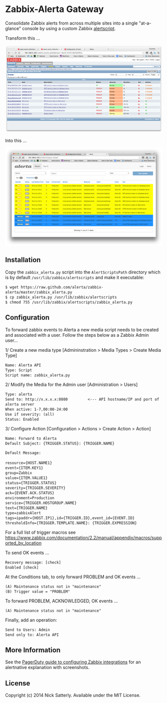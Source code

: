 Zabbix-Alerta Gateway
=====================

Consolidate Zabbix alerts from across multiple sites into a single "at-a-glance" console by using a custom Zabbix [alertscript](https://www.zabbix.com/documentation/2.2/manual/config/notifications/media/script).

Transform this ...

![zabbix](/docs/images/zabbix-alerta-before.png?raw=true)

Into this ...

![alerta](/docs/images/zabbix-alerta-after.png?raw=true)

Installation
------------

Copy the `zabbix_alerta.py` script into the `AlertScriptsPath` directory which is by default `/usr/lib/zabbix/alertscripts` and make it executable:

    $ wget https://raw.github.com/alerta/zabbix-alerta/master/zabbix_alerta.py
    $ cp zabbix_alerta.py /usr/lib/zabbix/alertscripts
    $ chmod 755 /usr/lib/zabbix/alertscripts/zabbix_alerta.py

Configuration
-------------

To forward zabbix events to Alerta a new media script needs to be created and associated with a user. Follow the steps below as a Zabbix Admin user...

1/ Create a new media type [Admininstration > Media Types > Create Media Type]

```
Name: Alerta API
Type: Script
Script name: zabbix_alerta.py
```

2/ Modify the Media for the Admin user [Administration > Users]

```
Type: alerta
Send to: http://x.x.x.x:8080         <--- API hostname/IP and port of alerta server
When active: 1-7,00:00-24:00
Use if severity: (all)
Status: Enabled
```

3/ Configure Action [Configuration > Actions > Create Action > Action]

```
Name: Forward to Alerta
Default Subject: {TRIGGER.STATUS}: {TRIGGER.NAME}
```

```
Default Message:

resource={HOST.NAME1}
event={ITEM.KEY1}
group=Zabbix
value={ITEM.VALUE1}
status={TRIGGER.STATUS}
severity={TRIGGER.SEVERITY}
ack={EVENT.ACK.STATUS}
environment=Production
service={TRIGGER.HOSTGROUP.NAME}
text={TRIGGER.NAME}
type=zabbixAlert
tags=ipaddr={HOST.IP1},id={TRIGGER.ID},event_id={EVENT.ID}
thresholdInfo={TRIGGER.TEMPLATE.NAME}: {TRIGGER.EXPRESSION}
```

For a full list of trigger macros see https://www.zabbix.com/documentation/2.2/manual/appendix/macros/supported_by_location

To send OK events ...

````
Recovery message: [check]
Enabled [check]
````

At the Conditions tab, to only forward PROBLEM and OK events ...

```
(A)	Maintenance status not in "maintenance"
(B)	Trigger value = "PROBLEM"
```

To forward PROBLEM, ACKNOWLEDGED, OK events ...

```
(A)	Maintenance status not in "maintenance"
```

Finally, add an operation:

```
Send to Users: Admin
Send only to: Alerta API
```

More Information
----------------

See the [PagerDuty guide to configuring Zabbix integrations][1] for an alertnative explanation with screenshots.

[1]: <http://www.pagerduty.com/docs/guides/zabbix-integration-guide/> "PagerDuty Zabbix Integration Guide"

License
-------

Copyright (c) 2014 Nick Satterly. Available under the MIT License.

